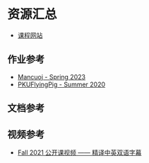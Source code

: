 # 资源汇总

- [课程网站](https://cs61c.org/)


## 作业参考

- [Mancuoj - Spring 2023](https://github.com/mancuoj/CS61C)
- [PKUFlyingPig - Summer 2020](https://github.com/PKUFlyingPig/CS61C-summer20)

## 文档参考



## 视频参考

- [Fall 2021 公开课视频 —— 精译中英双语字幕](https://www.bilibili.com/video/BV1Lu411X7u7)